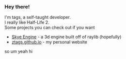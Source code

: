 ### Hey there!
I'm tags, a self-taught developer. <br>
I really like Half-Life 2. <br>
Some projects you can check out if you want
  - [Skye Engine](https://github.com/zTags/SkyeEngine) - a 3d engine built off of raylib (hopefully)
  - [ztags.github.io](https://github.com/zTags/ztags.github.io) - my personal website

so um yeah hi
